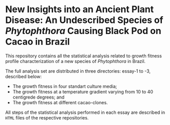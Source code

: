 # New Insights into an Ancient Plant Disease: An Undescribed Species of *Phytophthora* Causing Black Pod on Cacao in Brazil

This repository contains all the statistical analysis related to growth fitness profile characterization of a new species of *Phytophthora* in Brazil.

The full analysis set are distributed in three directories: essay-1 to -3, described below:
* The growth fitness in four standart culture media;
* The growth fitness at a temperature gradient varying from 10 to 40 centigrede degrees; and
* The growth fitness at different cacao-clones.

All steps of the statistical analysis performed in each essay are described in `HTML` files of the respective repositories.

